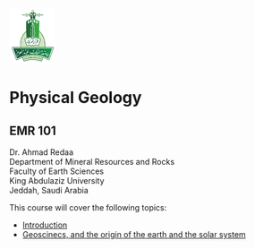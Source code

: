 <img src="images/KAU_logo.png" alt="KAU_LOGO" width="80" height="102">


# Physical Geology
## EMR 101


Dr. Ahmad Redaa  
Department of Mineral Resources and Rocks  
Faculty of Earth Sciences  
King Abdulaziz University  
Jeddah, Saudi Arabia 


This course will cover the following topics:  

- [Introduction](slides/lecture_1.html)
- [Geoscinecs, and the origin of the earth and the solar system](slides/lecture_2.html)
